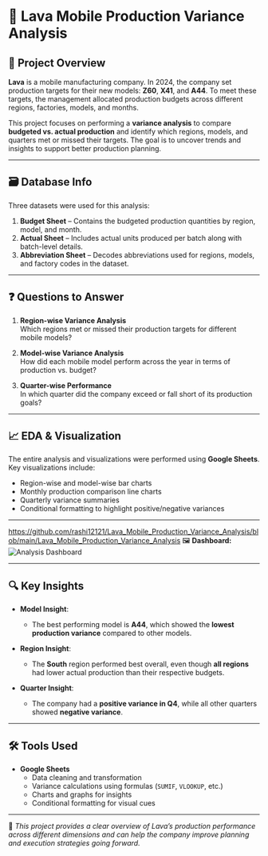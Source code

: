# 📱 Lava Mobile Production Variance Analysis

## 🧩 Project Overview
**Lava** is a mobile manufacturing company. In 2024, the company set production targets for their new models: **Z60**, **X41**, and **A44**. To meet these targets, the management allocated production budgets across different regions, factories, models, and months.

This project focuses on performing a **variance analysis** to compare **budgeted vs. actual production** and identify which regions, models, and quarters met or missed their targets. The goal is to uncover trends and insights to support better production planning.

---

## 🗃️ Database Info
Three datasets were used for this analysis:

1. **Budget Sheet** – Contains the budgeted production quantities by region, model, and month.
2. **Actual Sheet** – Includes actual units produced per batch along with batch-level details.
3. **Abbreviation Sheet** – Decodes abbreviations used for regions, models, and factory codes in the dataset.

---

## ❓ Questions to Answer

1. **Region-wise Variance Analysis**  
   Which regions met or missed their production targets for different mobile models?

2. **Model-wise Variance Analysis**  
   How did each mobile model perform across the year in terms of production vs. budget?

3. **Quarter-wise Performance**  
   In which quarter did the company exceed or fall short of its production goals?

---

## 📈 EDA & Visualization
The entire analysis and visualizations were performed using **Google Sheets**. Key visualizations include:

- Region-wise and model-wise bar charts
- Monthly production comparison line charts
- Quarterly variance summaries
- Conditional formatting to highlight positive/negative variances

---
https://github.com/rashi12121/Lava_Mobile_Production_Variance_Analysis/blob/main/Lava_Mobile_Production_Variance_Analysis
🖼️ **Dashboard:**  
![Analysis Dashboard](https://github.com/rashi12121/Lava_Mobile_Production_Variance_Analysis/blob/main/Lava_Mobile_Production_Variance_Analysis)





---

## 🔍 Key Insights

- **Model Insight**:  
  - The best performing model is **A44**, which showed the **lowest production variance** compared to other models.

- **Region Insight**:  
  - The **South** region performed best overall, even though **all regions** had lower actual production than their respective budgets.

- **Quarter Insight**:  
  - The company had a **positive variance in Q4**, while all other quarters showed **negative variance**.

---

## 🛠️ Tools Used

- **Google Sheets**
  - Data cleaning and transformation
  - Variance calculations using formulas (`SUMIF`, `VLOOKUP`, etc.)
  - Charts and graphs for insights
  - Conditional formatting for visual cues

---

📌 *This project provides a clear overview of Lava’s production performance across different dimensions and can help the company improve planning and execution strategies going forward.*

